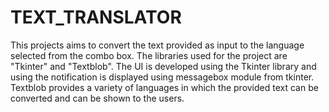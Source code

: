# TEXT_TRANSLATOR
This projects aims to convert the text provided as input to the language selected from the combo box. The libraries used for the project are "Tkinter" and "Textblob".
The UI is developed using the Tkinter library and using the notification is displayed using messagebox module from tkinter. Textblob provides a variety of languages 
in which the provided text can be converted and can be shown to the users.
